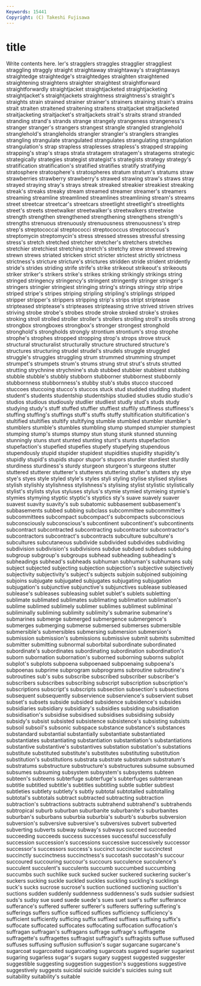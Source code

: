 ```yaml
---
Keywords: 15441 
Copyright: (C) Takeshi Fujisawa
---
```


# title

Write contents here.
ler's stragglers straggles stragglier straggliest straggling
straggly straight straightaway straightaway's straightaways straightedge straightedge's straightedges straighten straightened
straightening straightens straighter straightest straightforward straightforwardly straightjacket straightjacketed straightjacketing straightjacket's
straightjackets straightness straightness's straight's straights strain strained strainer strainer's strainers
straining strain's strains strait straiten straitened straitening straitens straitjacket straitjacketed
straitjacketing straitjacket's straitjackets strait's straits strand stranded stranding strand's strands
strange strangely strangeness strangeness's stranger stranger's strangers strangest strangle strangled
stranglehold stranglehold's strangleholds strangler strangler's stranglers strangles strangling strangulate strangulated
strangulates strangulating strangulation strangulation's strap strapless straplesses strapless's strapped strapping
strapping's strap's straps strata stratagem stratagem's stratagems strategic strategically strategies
strategist strategist's strategists strategy strategy's stratification stratification's stratified stratifies stratify
stratifying stratosphere stratosphere's stratospheres stratum stratum's stratums straw strawberries strawberry
strawberry's strawed strawing straw's straws stray strayed straying stray's strays
streak streaked streakier streakiest streaking streak's streaks streaky stream streamed
streamer streamer's streamers streaming streamline streamlined streamlines streamlining stream's streams
street streetcar streetcar's streetcars streetlight streetlight's streetlights street's streets streetwalker
streetwalker's streetwalkers streetwise strength strengthen strengthened strengthening strengthens strength's strengths
strenuous strenuously strenuousness strenuousness's strep strep's streptococcal streptococci streptococcus streptococcus's
streptomycin streptomycin's stress stressed stresses stressful stressing stress's stretch stretched
stretcher stretcher's stretchers stretches stretchier stretchiest stretching stretch's stretchy strew
strewed strewing strewn strews striated stricken strict stricter strictest strictly
strictness strictness's stricture stricture's strictures stridden stride strident stridently stride's
strides striding strife strife's strike strikeout strikeout's strikeouts striker striker's
strikers strike's strikes striking strikingly strikings string stringed stringency stringency's
stringent stringently stringer stringer's stringers stringier stringiest stringing string's strings
stringy strip stripe striped stripe's stripes striping stripling stripling's striplings
stripped stripper stripper's strippers stripping strip's strips stript striptease stripteased
striptease's stripteases stripteasing strive strived striven strives striving strobe strobe's
strobes strode stroke stroked stroke's strokes stroking stroll strolled stroller
stroller's strollers strolling stroll's strolls strong strongbox strongboxes strongbox's stronger
strongest stronghold stronghold's strongholds strongly strontium strontium's strop strophe strophe's
strophes stropped stropping strop's strops strove struck structural structuralist structurally
structure structured structure's structures structuring strudel strudel's strudels struggle struggled
struggle's struggles struggling strum strummed strumming strumpet strumpet's strumpets strum's
strums strung strut strut's struts strutted strutting strychnine strychnine's stub
stubbed stubbier stubbiest stubbing stubble stubble's stubbly stubborn stubborner stubbornest
stubbornly stubbornness stubbornness's stubby stub's stubs stucco stuccoed stuccoes stuccoing
stucco's stuccos stuck stud studded studding student student's students studentship
studentships studied studies studio studio's studios studious studiously studlier studliest
studly stud's studs study studying study's stuff stuffed stuffier stuffiest
stuffily stuffiness stuffiness's stuffing stuffing's stuffings stuff's stuffs stuffy stultification
stultification's stultified stultifies stultify stultifying stumble stumbled stumbler stumbler's stumblers
stumble's stumbles stumbling stump stumped stumpier stumpiest stumping stump's stumps
stumpy stun stung stunk stunned stunning stunningly stuns stunt stunted
stunting stunt's stunts stupefaction stupefaction's stupefied stupefies stupefy stupefying stupendous
stupendously stupid stupider stupidest stupidities stupidity stupidity's stupidly stupid's stupids
stupor stupor's stupors sturdier sturdiest sturdily sturdiness sturdiness's sturdy sturgeon
sturgeon's sturgeons stutter stuttered stutterer stutterer's stutterers stuttering stutter's stutters
sty stye stye's styes style styled style's styles styli styling
stylise stylised stylises stylish stylishly stylishness stylishness's stylising stylist stylistic
stylistically stylist's stylists stylus styluses stylus's stymie stymied stymieing stymie's
stymies stymying styptic styptic's styptics sty's suave suavely suaver suavest
suavity suavity's sub subatomic subbasement subbasement's subbasements subbed subbing subclass
subcommittee subcommittee's subcommittees subcompact subcompact's subcompacts subconscious subconsciously subconscious's subcontinent
subcontinent's subcontinents subcontract subcontracted subcontracting subcontractor subcontractor's subcontractors subcontract's subcontracts
subculture subculture's subcultures subcutaneous subdivide subdivided subdivides subdividing subdivision subdivision's
subdivisions subdue subdued subdues subduing subgroup subgroup's subgroups subhead subheading
subheading's subheadings subhead's subheads subhuman subhuman's subhumans subj subject subjected
subjecting subjection subjection's subjective subjectively subjectivity subjectivity's subject's subjects subjoin
subjoined subjoining subjoins subjugate subjugated subjugates subjugating subjugation subjugation's subjunctive
subjunctive's subjunctives sublease subleased sublease's subleases subleasing sublet sublet's sublets
subletting sublimate sublimated sublimates sublimating sublimation sublimation's sublime sublimed sublimely
sublimer sublimes sublimest subliminal subliminally subliming sublimity sublimity's submarine submarine's
submarines submerge submerged submergence submergence's submerges submerging submerse submersed submerses
submersible submersible's submersibles submersing submersion submersion's submission submission's submissions submissive
submit submits submitted submitter submitting subnormal suborbital subordinate subordinated subordinate's
subordinates subordinating subordination subordination's suborn subornation subornation's suborned suborning suborns
subplot subplot's subplots subpoena subpoenaed subpoenaing subpoena's subpoenas subprime subprogram
subprograms subroutine subroutine's subroutines sub's subs subscribe subscribed subscriber subscriber's
subscribers subscribes subscribing subscript subscription subscription's subscriptions subscript's subscripts subsection
subsection's subsections subsequent subsequently subservience subservience's subservient subset subset's subsets
subside subsided subsidence subsidence's subsides subsidiaries subsidiary subsidiary's subsidies subsiding
subsidisation subsidisation's subsidise subsidised subsidises subsidising subsidy subsidy's subsist subsisted
subsistence subsistence's subsisting subsists subsoil subsoil's subsonic subspace substance substance's
substances substandard substantial substantially substantiate substantiated substantiates substantiating substantiation substantiation's
substantiations substantive substantive's substantives substation substation's substations substitute substituted substitute's
substitutes substituting substitution substitution's substitutions substrata substrate substratum substratum's substratums
substructure substructure's substructures subsume subsumed subsumes subsuming subsystem subsystem's subsystems
subteen subteen's subteens subterfuge subterfuge's subterfuges subterranean subtitle subtitled subtitle's
subtitles subtitling subtle subtler subtlest subtleties subtlety subtlety's subtly subtotal
subtotalled subtotalling subtotal's subtotals subtract subtracted subtracting subtraction subtraction's subtractions
subtracts subtrahend subtrahend's subtrahends subtropical suburb suburban suburbanite suburbanite's suburbanites
suburban's suburbans suburbia suburbia's suburb's suburbs subversion subversion's subversive subversive's
subversives subvert subverted subverting subverts subway subway's subways succeed succeeded
succeeding succeeds success successes successful successfully succession succession's successions successive
successively successor successor's successors success's succinct succincter succinctest succinctly succinctness
succinctness's succotash succotash's succour succoured succouring succour's succours succulence succulence's
succulent succulent's succulents succumb succumbed succumbing succumbs such suchlike suck
sucked sucker suckered suckering sucker's suckers sucking suckle suckled suckles
suckling suckling's sucklings suck's sucks sucrose sucrose's suction suctioned suctioning
suction's suctions sudden suddenly suddenness suddenness's suds sudsier sudsiest suds's
sudsy sue sued suede suede's sues suet suet's suffer sufferance
sufferance's suffered sufferer sufferer's sufferers suffering suffering's sufferings suffers suffice
sufficed suffices sufficiency sufficiency's sufficient sufficiently sufficing suffix suffixed suffixes
suffixing suffix's suffocate suffocated suffocates suffocating suffocation suffocation's suffragan suffragan's
suffragans suffrage suffrage's suffragette suffragette's suffragettes suffragist suffragist's suffragists suffuse
suffused suffuses suffusing suffusion suffusion's sugar sugarcane sugarcane's sugarcoat sugarcoated
sugarcoating sugarcoats sugared sugarier sugariest sugaring sugarless sugar's sugars sugary
suggest suggested suggester suggestible suggesting suggestion suggestion's suggestions suggestive suggestively
suggests suicidal suicide suicide's suicides suing suit suitability suitability's suitable
